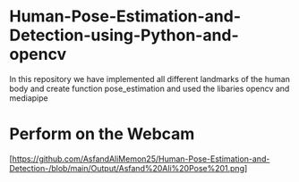 # Human-Pose-Estimation-and-Detection-using-Python-and-opencv
In this repository we have implemented all different landmarks of the human body and create function pose_estimation and used the libaries opencv and mediapipe

# Perform  on the Webcam
[https://github.com/AsfandAliMemon25/Human-Pose-Estimation-and-Detection-/blob/main/Output/Asfand%20Ali%20Pose%201.png]
